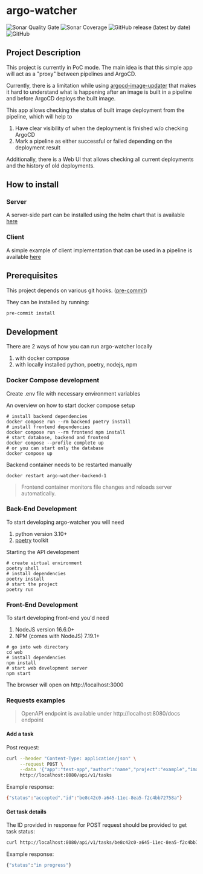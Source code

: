 # argo-watcher
![Sonar Quality Gate](https://img.shields.io/sonar/quality_gate/shini4i_argo-watcher?server=https%3A%2F%2Fsonarcloud.io)
![Sonar Coverage](https://img.shields.io/sonar/coverage/shini4i_argo-watcher?server=https%3A%2F%2Fsonarcloud.io)
![GitHub release (latest by date)](https://img.shields.io/github/v/release/shini4i/argo-watcher)
![GitHub](https://img.shields.io/github/license/shini4i/argo-watcher)

## Project Description

This project is currently in PoC mode. The main idea is that this simple app will act as a "proxy" between pipelines and ArgoCD.

Currently, there is a limitation while using [argocd-image-updater](https://github.com/argoproj-labs/argocd-image-updater) that makes it hard
to understand what is happening after an image is built in a pipeline and before ArgoCD deploys the built image.

This app allows checking the status of built image deployment from the pipeline, which will help to
1) Have clear visibility of when the deployment is finished w/o checking ArgoCD
2) Mark a pipeline as either successful or failed depending on the deployment result

Additionally, there is a Web UI that allows checking all current deployments and the history of old deployments.

## How to install
### Server
A server-side part can be installed using the helm chart that is available  [here](https://artifacthub.io/packages/helm/shini4i/argo-watcher)
### Client
A simple example of client implementation that can be used in a pipeline is available [here](https://github.com/shini4i/argo-watcher/tree/main/client)

## Prerequisites
This project depends on various git hooks. ([pre-commit](https://pre-commit.com))

They can be installed by running:
```bash
pre-commit install
```

## Development

There are 2 ways of how you can run argo-watcher locally
1. with docker compose
2. with locally installed python, poetry, nodejs, npm

### Docker Compose development

Create .env file with necessary environment variables

An overview on how to start docker compose setup
```shell
# install backend dependencies
docker compose run --rm backend poetry install
# install frontend dependencies
docker compose run --rm frontend npm install
# start database, backend and frontend
docker compose --profile complete up
# or you can start only the database
docker compose up
```

Backend container needs to be restarted manually
```shell
docker restart argo-watcher-backend-1
```

> Frontend container monitors file changes and reloads server automatically.

### Back-End Development

To start developing argo-watcher you will need
1. python version 3.10+
2. [poetry](https://python-poetry.org/) toolkit

Starting the API development

```shell
# create virtual environment
poetry shell
# install dependencies
poetry install
# start the project
poetry run
```

### Front-End Development

To start developing front-end you'd need
1. NodeJS version 16.6.0+
2. NPM (comes with NodeJS) 7.19.1+

```shell
# go into web directory
cd web
# install dependencies
npm install
# start web development server
npm start
```

The browser will open on http://localhost:3000

### Requests examples
> OpenAPI endpoint is available under http://localhost:8080/docs endpoint
#### Add a task
Post request:
```bash
curl --header "Content-Type: application/json" \
     --request POST \
     --data '{"app":"test-app","author":"name","project":"example","images":[{"image":"example", "tag":"v1.8.0"}]}' \
     http://localhost:8080/api/v1/tasks
```
Example response:
```bash
{"status":"accepted","id":"be8c42c0-a645-11ec-8ea5-f2c4bb72758a"}
```
#### Get task details
The ID provided in response for POST request should be provided to get task status:
```bash
curl http://localhost:8080/api/v1/tasks/be8c42c0-a645-11ec-8ea5-f2c4bb72758a
```
Example response:
```bash
{"status":"in progress"}
```
